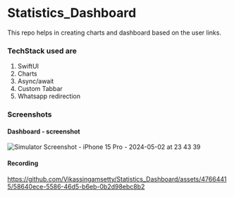 # Statistics_Dashboard
This repo helps in creating charts and dashboard based on the user links.

### TechStack used are 
1. SwiftUI
2. Charts
3. Async/await
4. Custom Tabbar
5. Whatsapp redirection

### Screenshots

 #### Dashboard - screenshot
 
  ![Simulator Screenshot - iPhone 15 Pro - 2024-05-02 at 23 43 39](https://github.com/Vikassingamsetty/Statistics_Dashboard/assets/47664415/9145992d-91d6-4f37-a662-afdd6b6088a1)

 #### Recording
 
  https://github.com/Vikassingamsetty/Statistics_Dashboard/assets/47664415/58640ece-5586-46d5-b6eb-0b2d98ebc8b2
